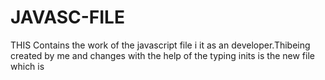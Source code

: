 # JAVASC-FILE
THIS Contains the work of the javascript file i  it as an developer.Thibeing created by me and changes with the help of the typing inits is the new file which is 
